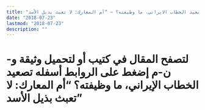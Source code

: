 ```yaml
---
title: "تصعيد الخطاب الايراني، ما وظيفته؟ – “أم المعارك: لا تعبث بذيل الأسد”"
date: "2018-07-23"
lastmod: "2018-07-23"
description: ""
---
```

# **لتصفح المقال في كتيب أو لتحميل وثيقة و-ن-م إضغط على الروابط أسفله** **تصعيد الخطاب الإيراني، ما وظيفته؟ “أم المعارك: لا تعبث بذيل الأسد”**

###